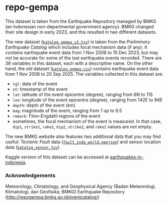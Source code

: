 # repo-gempa

This dataset is taken from the Earthquake Repository managed by BMKG (an Indonesian non-departmental government agency). BMKG changed their site design in early 2023, and this resulted in two different datasets.

The new dataset ([`katalog_gempa_v2.tsv`](https://github.com/kekavigi/repo-gempa/blob/main/katalog_gempa_v2/katalog_gempa_v2.tsv)) is taken from the *Preliminary Earthquake Catalog* which includes focal mechanism data (if any). It contains earthquake event data from 1 Nov 2008 to 15 Dec 2023, but may not be accurate for some of the last earthquake events recorded. There are 38 variables in this dataset, each with a descriptive name. On the other hand, the old dataset ([`katalog_gempa.csv`](https://github.com/kekavigi/repo-gempa/blob/main/katalog_gempa/katalog_gempa.csv)) contains earthquake event data from 1 Nov 2008 to 20 Sep 2025. The variables collected in this dataset are:

- `tgl`: date of the event
- `ot`: timestamp of the event
- `lat`: latitude of the event epicentre (degree), ranging from 6N to 11S
- `lon`: longitude of the event epicentre (degree), ranging from 142E to 94E
- `depth`: depth of the event (km)
- `mag`: magnitude of the event, ranging from 1 up to 9.5
- `remark`: Flinn-Engdahl regions of the event
- sometimes, the focal mechanism of the event is measured. In that case, `dip1`, `strike1`, `rake1`, `dip2`, `strike2`, and `rake2` values are not empty.

The new BMKG website also features two additional data that you may find useful: *Tectonic Fault* data ([`fault_indo_world.geojson`](https://github.com/kekavigi/repo-gempa/blob/main/katalog_gempa_v2/fault_indo_world.geojson)) and sensor location data ([`katalog_sensor.tsv`](https://github.com/kekavigi/repo-gempa/blob/main/katalog_gempa_v2/katalog_sensor.tsv)).

Kaggle version of this dataset can be accessed at [earthquakes-in-indonesia](https://www.kaggle.com/datasets/kekavigi/earthquakes-in-indonesia).

### Acknowledgements
Meteorology, Climatology, and Geophysical Agency (Badan Meteorologi, Klimatologi, dan Geofisika; BMKG) Earthquake Repository (http://repogempa.bmkg.go.id/eventcatalog/)
